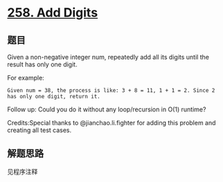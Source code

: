 # [258. Add Digits](https://leetcode-cn.com/problems/add-digits/)

## 题目

Given a non-negative integer num, repeatedly add all its digits until the result has only one digit.

For example:

```text
Given num = 38, the process is like: 3 + 8 = 11, 1 + 1 = 2. Since 2 has only one digit, return it.
```

Follow up:
Could you do it without any loop/recursion in O(1) runtime?

Credits:Special thanks to @jianchao.li.fighter for adding this problem and creating all test cases.

## 解题思路

见程序注释
